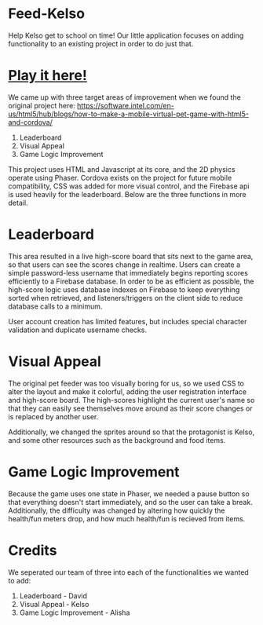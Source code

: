 # Feed-Kelso

Help Kelso get to school on time! Our little application focuses on adding functionality to an existing project in order to do just that.

# [Play it here!](https://davidaldon.github.io/Feed-Kelso/)

We came up with three target areas of improvement when we found the original project here:
https://software.intel.com/en-us/html5/hub/blogs/how-to-make-a-mobile-virtual-pet-game-with-html5-and-cordova/

1. Leaderboard
2. Visual Appeal
3. Game Logic Improvement

This project uses HTML and Javascript at its core, and the 2D physics operate using Phaser. Cordova exists on the project for future mobile compatibility, CSS was added for more visual control, and the Firebase api is used heavily for the leaderboard. Below are the three functions in more detail.

# Leaderboard

This area resulted in a live high-score board that sits next to the game area, so that users can see the scores change in realtime. Users can create a simple password-less username that immediately begins reporting scores efficiently to a Firebase database. In order to be as efficient as possible, the high-score logic uses database indexes on Firebase to keep everything sorted when retrieved, and listeners/triggers on the client side to reduce database calls to a minimum.

User account creation has limited features, but includes special character validation and duplicate username checks.

# Visual Appeal

The original pet feeder was too visually boring for us, so we used CSS to alter the layout and make it colorful, adding the user registration interface and high-score board. The high-scores highlight the current user's name so that they can easily see themselves move around as their score changes or is replaced by another user.

Additionally, we changed the sprites around so that the protagonist is Kelso, and some other resources such as the background and food items.

# Game Logic Improvement

Because the game uses one state in Phaser, we needed a pause button so that everything doesn't start immediately, and so the user can take a break. Additionally, the difficulty was changed by altering how quickly the health/fun meters drop, and how much health/fun is recieved from items.

# Credits

We seperated our team of three into each of the functionalities we wanted to add:
1. Leaderboard - David
2. Visual Appeal - Kelso
3. Game Logic Improvement - Alisha
